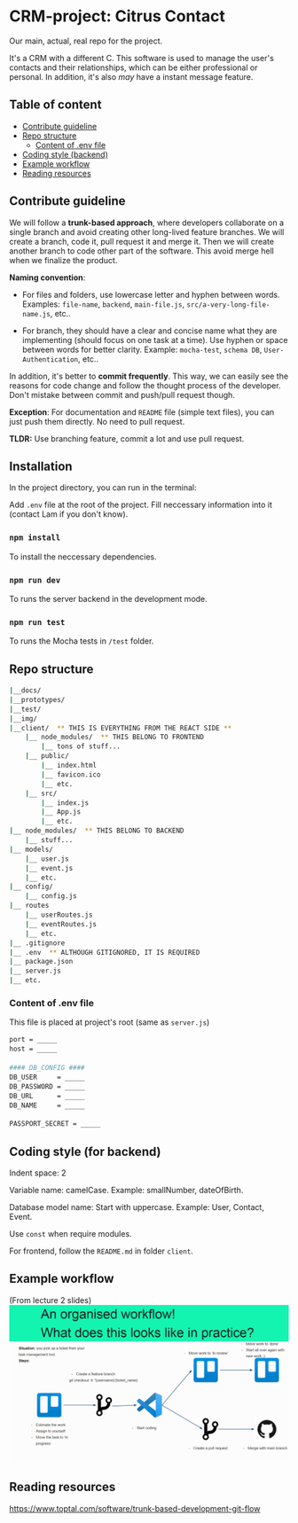 # CRM-project: Citrus Contact

Our main, actual, real repo for the project.

It's a CRM with a different C. This software is used to manage the user's contacts and their relationships, which can be either professional or personal. In addition, it's also _may_ have a instant message feature.

## Table of content

- [Contribute guideline](#contribute-guideline)
- [Repo structure](#repo-structure)
  - [Content of .env file](#content-of-env-file)
- [Coding style (backend)](#coding-style-for-backend)
- [Example workflow](#example-workflow)
- [Reading resources](#reading-resources)

## Contribute guideline

We will follow a **trunk-based approach**, where developers collaborate on a single branch and avoid creating other long-lived feature branches. We will create a branch, code it, pull request it and merge it. Then we will create another branch to code other part of the software. This avoid merge hell when we finalize the product.

**Naming convention**:

- For files and folders, use lowercase letter and hyphen between words. Examples: `file-name`, `backend`, `main-file.js`, `src/a-very-long-file-name.js`, etc..

- For branch, they should have a clear and concise name what they are implementing (should focus on one task at a time). Use hyphen or space between words for better clarity. Example: `mocha-test`, `schema DB`, `User-Authentication`, etc..

In addition, it's better to **commit frequently**. This way, we can easily see the reasons for code change and follow the thought process of the developer. Don't mistake between commit and push/pull request though.

**Exception**: For documentation and `README` file (simple text files), you can just push them directly. No need to pull request.

**TLDR:** Use branching feature, commit a lot and use pull request.

## Installation

In the project directory, you can run in the terminal:

Add `.env` file at the root of the project. Fill neccessary information into it (contact Lam if you don't know).

### `npm install`

To install the neccessary dependencies.

### `npm run dev`

To runs the server backend in the development mode.

### `npm run test`

To runs the Mocha tests in `/test` folder.

## Repo structure

```bash
|__docs/
|__prototypes/
|__test/
|__img/
|__client/  ** THIS IS EVERYTHING FROM THE REACT SIDE **
    |__ node_modules/  ** THIS BELONG TO FRONTEND
        |__ tons of stuff...
    |__ public/
        |__ index.html
        |__ favicon.ico
        |__ etc.
    |__ src/
        |__ index.js
        |__ App.js
        |__ etc.
|__ node_modules/  ** THIS BELONG TO BACKEND
    |__ stuff...
|__ models/
    |__ user.js
    |__ event.js
    |__ etc.
|__ config/
    |__ config.js
|__ routes
    |__ userRoutes.js
    |__ eventRoutes.js
    |__ etc.
|__ .gitignore
|__ .env  ** ALTHOUGH GITIGNORED, IT IS REQUIRED
|__ package.json
|__ server.js
|__ etc.
```

### Content of .env file

This file is placed at project's root (same as `server.js`)

```bash
port = _____
host = _____

#### DB_CONFIG ####
DB_USER     = _____
DB_PASSWORD = _____
DB_URL      = _____
DB_NAME     = _____

PASSPORT_SECRET = _____
```

## Coding style (for backend)

Indent space: 2

Variable name: camelCase. Example: smallNumber, dateOfBirth.

Database model name: Start with uppercase. Example: User, Contact, Event.

Use `const` when require modules.

For frontend, follow the `README.md` in folder `client`.

## Example workflow

(From lecture 2 slides)
![Example workflow image](img/workflow_example.png 'Example workflow')

## Reading resources

<https://www.toptal.com/software/trunk-based-development-git-flow>
